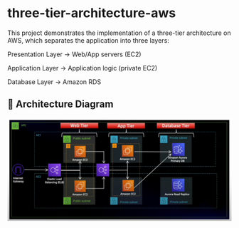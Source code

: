 # three-tier-architecture-aws


This project demonstrates the implementation of a three-tier architecture on AWS, which separates the application into three layers:

Presentation Layer → Web/App servers (EC2)

Application Layer → Application logic (private EC2)

Database Layer → Amazon RDS



## 📌 Architecture Diagram  

![Architecture Diagram](architecture-diagram.png)


